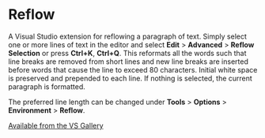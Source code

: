 # Reflow

A Visual Studio extension for reflowing a paragraph of text. Simply select one
or more lines of text in the editor and select **Edit** > **Advanced** >
**Reflow Selection** or press **Ctrl+K**, **Ctrl+Q**. This reformats all the
words such that line breaks are removed from short lines and new line breaks are
inserted before words that cause the line to exceed 80 characters. Initial white
space is preserved and prepended to each line. If nothing is selected, the
current paragraph is formatted.

The preferred line length can be changed under **Tools** > **Options** >
**Environment** > **Reflow**.

[Available from the VS Gallery](https://visualstudiogallery.msdn.microsoft.com/00b12458-e1e6-41e6-9cbe-1ac7ba4edb40)

